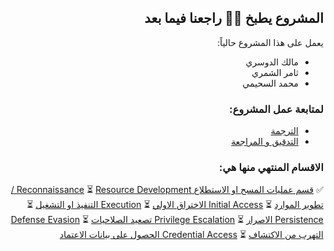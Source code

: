 
<div dir="rtl" align='right'>
  
  
  
  ## المشروع يطبخ 💪🏻 راجعنا فيما بعد
  
  يعمل على هذا المشروع حالياً:
  - مالك الدوسري
  - ثامر الشمري
  - محمد السحيمي

### لمتابعة عمل المشروع: 
- [الترجمة ](https://github.com/Malajab/incyber/issues/9#issue-865804375)
- [التدقيق و المراجعة](https://github.com/Malajab/incyber/issues/10#issue-865805548)

### الاقسام المنتهي منها هي: 

✅  [قسم عمليات المسح او الاستطلاع Reconnaissance](/MITRE-ATT&CK-AR/Reconnaissance.md)
⏳  [Resource Development / تطوير الموارد](/MITRE-ATT&CK-AR/Resource-Development.md)
⏳  [Initial Access الاختراق الاولي](/MITRE-ATT&CK-AR/Initial-Access.md)
⏳  [Execution التنفيذ او التشغيل](/MITRE-ATT&CK-AR/Execution.md)
⏳  [Persistence الاصرار](/MITRE-ATT&CK-AR/Persistence.md)
⏳  [Privilege Escalation تصعيد الصلاحيات](/MITRE-ATT&CK-AR/Privilege-Escalation.md)
⏳  [Defense Evasion التهرب من الاكتشاف](/MITRE-ATT&CK-AR/Defense-Evasion.md)
⏳  [Credential Access الحصول على بيانات الاعتماد](/MITRE-ATT&CK-AR/Credential-Access.md)

